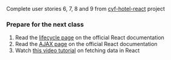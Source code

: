 
Complete user stories 6, 7, 8 and 9 from [cyf-hotel-react](https://github.com/CodeYourFuture/cyf-hotel-react) project

### Prepare for the next class

1. Read the [lifecycle page](https://reactjs.org/docs/state-and-lifecycle.html) on the official React documentation
2. Read the [AJAX page](https://reactjs.org/docs/faq-ajax.html) on the official React documentation
3. Watch [this video tutorial](https://www.youtube.com/watch?v=TxqqrNfgTto) on fetching data in React

